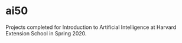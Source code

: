 # ai50
Projects completed for Introduction to Artificial Intelligence at Harvard Extension School in Spring 2020.